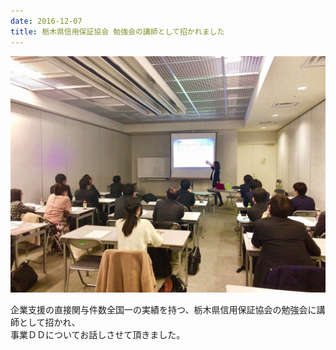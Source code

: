 ```yaml
---
date: 2016-12-07
title: 栃木県信用保証協会 勉強会の講師として招かれました
---
```



![](/images/uploads/20161207blog_1_orig.jpg)
<!--more-->

企業支援の直接関与件数全国一の実績を持つ、栃木県信用保証協会の勉強会に講師として招かれ、  
事業ＤＤについてお話しさせて頂きました。
